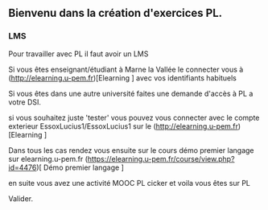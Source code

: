 

## Bienvenu dans la création d'exercices PL. ##

###  LMS
Pour travailler avec PL il faut avoir un  LMS 

Si vous êtes enseignant/étudiant à Marne la Vallée le connecter vous à (http://elearning.u-pem.fr)[Elearning ] avec vos identifiants habituels

Si vous êtes dans une autre université faites une demande d'accès à PL a votre DSI.

si vous souhaitez juste 'tester' vous pouvez vous connecter avec le compte exterieur EssoxLucius1/EssoxLucius1 sur le (http://elearning.u-pem.fr)[Elearning ]  

Dans tous les cas rendez vous ensuite sur le cours démo premier langage sur elearning.u-pem.fr
 (https://elearning.u-pem.fr/course/view.php?id=4476)[ Démo premier langage ]

en suite vous avez une activité MOOC PL cicker et voila vous êtes sur PL 


Valider.


